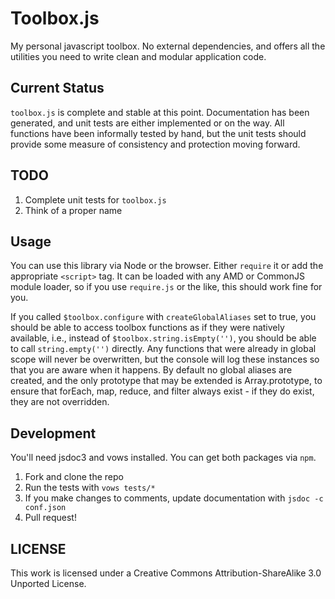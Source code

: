 Toolbox.js
====================

My personal javascript toolbox. No external dependencies, and offers all the utilities you need to write clean and modular application code. 

## Current Status

`toolbox.js` is complete and stable at this point. Documentation has been generated, and unit tests are either implemented or on the way. All functions have been informally tested by hand, but the unit tests should provide some measure of consistency and protection moving forward.

## TODO

1. Complete unit tests for `toolbox.js`
5. Think of a proper name

## Usage

You can use this library via Node or the browser. Either `require` it or add the appropriate `<script>` tag. 
It can be loaded with any AMD or CommonJS module loader, so if you use `require.js` or the like, this should work
fine for you.

If you called `$toolbox.configure` with `createGlobalAliases` set to true, you should be able to access toolbox functions
as if they were natively available, i.e., instead of `$toolbox.string.isEmpty('')`, you should be able to call `string.empty('')`
directly. Any functions that were already in global scope will never be overwritten, but the console will log these instances so
that you are aware when it happens. By default no global aliases are created, and the only prototype that may be extended is Array.prototype,
to ensure that forEach, map, reduce, and filter always exist - if they do exist, they are not overridden.

## Development

You'll need jsdoc3 and vows installed. You can get both packages via `npm`.

1. Fork and clone the repo
2. Run the tests with `vows tests/*`
3. If you make changes to comments, update documentation with `jsdoc -c conf.json`
4. Pull request!

## LICENSE
This work is licensed under a Creative Commons Attribution-ShareAlike 3.0 Unported License.
